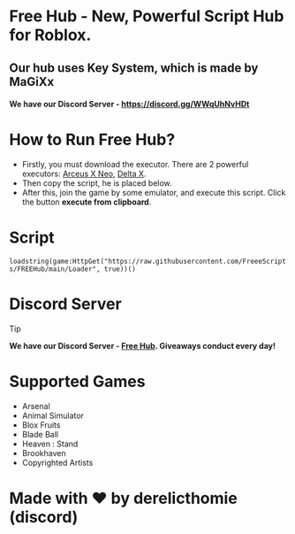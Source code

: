 # Free Hub - New, Powerful Script Hub for Roblox.

## Our hub uses Key System, which is made by MaGiXx
#### We have our Discord Server - https://discord.gg/WWqUhNvHDt

# How to Run Free Hub?
- Firstly, you must download the executor. There are 2 powerful executors: [Arceus X Neo](https://spdmteam.com/index), [Delta X](https://deltaexploits.net/android).
- Then copy the script, he is placed below.
- After this, join the game by some emulator, and execute this script. Click the button **execute from clipboard**.

# Script
`loadstring(game:HttpGet("https://raw.githubusercontent.com/FreeeScripts/FREEHub/main/Loader", true))()`

# Discord Server
> [!TIP]
> **We have our Discord Server - [Free Hub](https://discord.gg/WWqUhNvHDt). Giveaways conduct every day!**


# Supported Games
 - Arsenal
 - Animal Simulator
 - Blox Fruits
 - Blade Ball
 - Heaven : Stand
 - Brookhaven
 - Copyrighted Artists

# Made with ❤️ by derelicthomie (discord)

